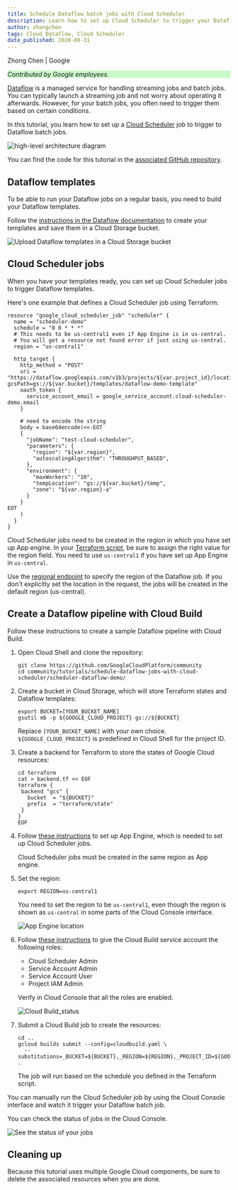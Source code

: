 ```yaml
---
title: Schedule Dataflow batch jobs with Cloud Scheduler
description: Learn how to set up Cloud Scheduler to trigger your Dataflow batch jobs.
author: zhongchen
tags: Cloud Dataflow, Cloud Scheduler 
date_published: 2020-08-31
---
```


Zhong Chen | Google

<p style="background-color:#CAFACA;"><i>Contributed by Google employees.</i></p>

[Dataflow](https://cloud.google.com/dataflow) is a managed service for handling 
streaming jobs and batch jobs. You can typically launch a streaming job and not worry about operating it afterwards. 
However, for your batch jobs, you often need to trigger them based on certain conditions.

In this tutorial, you learn how to set up a [Cloud Scheduler](https://cloud.google.com/scheduler/) job to trigger to 
Dataflow batch jobs.

![high-level architecture diagram](https://storage.googleapis.com/gcp-community/tutorials/schedule-dataflow-jobs-with-cloud-scheduler/scheduler-dataflow-diagram.png) 

You can find the code for this tutorial in the
[associated GitHub repository](https://github.com/GoogleCloudPlatform/community/blob/master/tutorials/schedule-dataflow-jobs-with-cloud-scheduler/scheduler-dataflow-demo).

## Dataflow templates

To be able to run your Dataflow jobs on a regular basis, you need to build your Dataflow templates.

Follow the [instructions in the Dataflow documentation](https://cloud.google.com/dataflow/docs/guides/templates/creating-templates) to create your templates and 
save them in a Cloud Storage bucket.

![Upload Dataflow templates in a Cloud Storage bucket](https://storage.googleapis.com/gcp-community/tutorials/schedule-dataflow-jobs-with-cloud-scheduler/store_a_template_in_gcs.png)

## Cloud Scheduler jobs

When you have your templates ready, you can set up Cloud Scheduler jobs to trigger Dataflow templates. 

Here's one example that defines a Cloud Scheduler job using Terraform:

```hcl-terraform
resource "google_cloud_scheduler_job" "scheduler" {
  name = "scheduler-demo"
  schedule = "0 0 * * *"
  # This needs to be us-central1 even if App Engine is in us-central.
  # You will get a resource not found error if just using us-central.
  region = "us-central1"

  http_target {
    http_method = "POST"
    uri = "https://dataflow.googleapis.com/v1b3/projects/${var.project_id}/locations/${var.region}/templates:launch?gcsPath=gs://${var.bucket}/templates/dataflow-demo-template"
    oauth_token {
      service_account_email = google_service_account.cloud-scheduler-demo.email
    }

    # need to encode the string
    body = base64encode(<<-EOT
    {
      "jobName": "test-cloud-scheduler",
      "parameters": {
        "region": "${var.region}",
        "autoscalingAlgorithm": "THROUGHPUT_BASED",
      },
      "environment": {
        "maxWorkers": "10",
        "tempLocation": "gs://${var.bucket}/temp",
        "zone": "${var.region}-a"
      }
    }
EOT
    )
  }
}
```

Cloud Scheduler jobs need to be created in the region in which you have set up App engine. In your
[Terraform script](https://www.terraform.io/docs/providers/google/r/cloud_scheduler_job.html#region), be sure to assign the right value for the region field.
You need to use `us-central1` if you have set up App Engine in `us-central`.

Use the [regional endpoint](https://cloud.google.com/dataflow/docs/reference/rest/v1b3/projects.locations.jobs/create) to specify the region of the Dataflow 
job. If you don't explicitly set the location in the request, the jobs will be created in the default region (us-central).

## Create a Dataflow pipeline with Cloud Build

Follow these instructions to create a sample Dataflow pipeline with Cloud Build.

1.  Open Cloud Shell and clone the repository:

        git clone https://github.com/GoogleCloudPlatform/community
        cd community/tutorials/schedule-dataflow-jobs-with-cloud-scheduler/scheduler-dataflow-demo/

1.  Create a bucket in Cloud Storage, which will store Terraform states and Dataflow templates:

        export BUCKET=[YOUR_BUCKET_NAME]
        gsutil mb -p ${GOOGLE_CLOUD_PROJECT} gs://${BUCKET}
        
    Replace `[YOUR_BUCKET_NAME]` with your own choice. `${GOOGLE_CLOUD_PROJECT}` is predefined in Cloud Shell for the project ID.

1.  Create a backend for Terraform to store the states of Google Cloud resources:

        cd terraform
        cat > backend.tf << EOF
        terraform {
         backend "gcs" {
           bucket  = "${BUCKET}"
           prefix  = "terraform/state"
         }
        }
        EOF

1.  Follow [these instructions](https://cloud.google.com/scheduler/docs/quickstart) to set up App Engine, which is needed to
    set up Cloud Scheduler jobs.

    Cloud Scheduler jobs must be created in the same region as App engine. 
    
1.  Set the region:

        export REGION=us-central1

    You need to set the region to be `us-central1`, even though the region is shown as `us-central` in some parts of the Cloud Console interface.

    ![App Engine location](https://storage.googleapis.com/gcp-community/tutorials/schedule-dataflow-jobs-with-cloud-scheduler/app_engine_location.png)


1.  Follow
    [these instructions](https://cloud.google.com/cloud-build/docs/securing-builds/configure-access-for-cloud-build-service-account#granting_a_role_using_the_iam_page) 
    to give the Cloud Build service account the following roles:

    - Cloud Scheduler Admin
    - Service Account Admin 
    - Service Account User
    - Project IAM Admin

     Verify in Cloud Console that all the roles are enabled.

    ![Cloud Build_status](https://storage.googleapis.com/gcp-community/tutorials/schedule-dataflow-jobs-with-cloud-scheduler/cloudbuild_sa_setup.png)

1.  Submit a Cloud Build job to create the resources:

        cd ..
        gcloud builds submit --config=cloudbuild.yaml \
          --substitutions=_BUCKET=${BUCKET},_REGION=${REGION},_PROJECT_ID=${GOOGLE_CLOUD_PROJECT} .

    The job will run based on the schedule you defined in the Terraform script. 

You can manually run the Cloud Scheduler job by using the Cloud Console interface and watch it trigger your Dataflow batch job. 

You can check the status of jobs in the Cloud Console.

![See the status of your jobs](https://storage.googleapis.com/gcp-community/tutorials/schedule-dataflow-jobs-with-cloud-scheduler/check_scheduler_status.png)

## Cleaning up

Because this tutorial uses multiple Google Cloud components, be sure to delete the associated resources when you are done.
